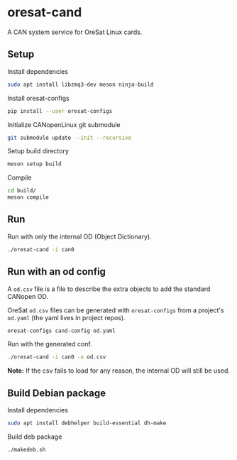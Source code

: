 # oresat-cand

A CAN system service for OreSat Linux cards.

## Setup

Install dependencies

```bash
sudo apt install libzmq3-dev meson ninja-build
```

Install oresat-configs

```bash
pip install --user oresat-configs
```

Initialize CANopenLinux git submodule

```bash
git submodule update --init --recursive
```

Setup build directory

```bash
meson setup build
```

Compile

```bash
cd build/
meson compile
```

## Run

Run with only the internal OD (Object Dictionary).

```bash
./oresat-cand -i can0
```

## Run with an od config

A `od.csv` file is a file to describe the extra objects to add the standard
CANopen OD.

OreSat `od.csv` files can be generated with `oresat-configs` from a project's
`od.yaml` (the yaml lives in project repos).

```bash
oresat-configs cand-config od.yaml
```

Run with the generated conf.

```bash
./oresat-cand -i can0 -o od.csv
```

**Note:** If the csv fails to load for any reason, the internal OD will still
be used.

## Build Debian package

Install dependencies

```bash
sudo apt install debhelper build-essential dh-make

```

Build deb package

```bash
./makedeb.sh
```
